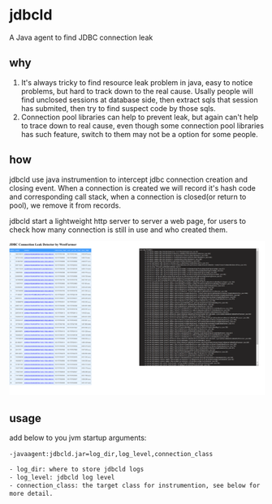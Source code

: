 # jdbcld
A Java agent to find JDBC connection leak

## why
  1. It's always tricky to find resource leak problem in java, easy to notice problems, but hard to track down to the real cause. Usally people will find unclosed sessions at database side, then extract sqls that session has submited, then try to find suspect code by those sqls.
  2. Connection pool libraries can help to prevent leak, but again can't help to trace down to real cause, even though some connection pool libraries has such feature, switch to them may not be a option for some people.

## how
  jdbcld use java instrumention to intercept jdbc connection creation and closing event. When a connection is created we will record it's hash code and corresponding call stack, when a connection is closed(or return to pool), we remove it from records. 
  
  jdbcld start a lightweight http server to server a web page, for users to check how many connection is still in use and who created them.
  
  ![demo](demo.png?raw=true "report")

## usage

add below to you jvm startup arguments:

`-javaagent:jdbcld.jar=log_dir,log_level,connection_class`

    - log_dir: where to store jdbcld logs
    - log_level: jdbcld log level
    - connection_class: the target class for instrumention, see below for more detail.
